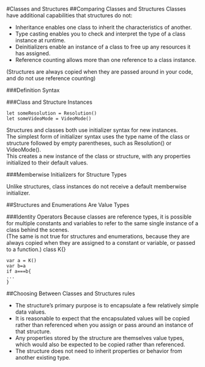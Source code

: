 #Classes and Structures
##Comparing Classes and Structures
Classes have additional capabilities that structures do not:
- Inheritance enables one class to inherit the characteristics of another.
- Type casting enables you to check and interpret the type of a class instance at runtime.
- Deinitializers enable an instance of a class to free up any resources it has assigned.
- Reference counting allows more than one reference to a class instance.  

(Structures are always copied when they are passed around in your code, and do not use reference counting)

###Definition Syntax

###Class and Structure Instances
```
let someResolution = Resolution()
let someVideoMode = VideoMode()
```
Structures and classes both use initializer syntax for new instances.  
The simplest form of initializer syntax uses the type name of the class or structure followed by empty parentheses, such as Resolution() or VideoMode().  
This creates a new instance of the class or structure, with any properties initialized to their default values.  

###Memberwise Initializers for Structure Types

Unlike structures, class instances do not receive a default memberwise initializer.


##Structures and Enumerations Are Value Types

###Identity Operators
Because classes are reference types, it is possible for multiple constants and variables to refer to the same single instance of a class behind the scenes.  
(The same is not true for structures and enumerations, because they are always copied when they are assigned to a constant or variable, or passed to a function.)  class K{}
```
var a = K()
var b=a
if a===b{
...
}
```

##Choosing Between Classes and Structures
rules
- The structure’s primary purpose is to encapsulate a few relatively simple data values.
- It is reasonable to expect that the encapsulated values will be copied rather than referenced when you assign or pass around an instance of that structure.
- Any properties stored by the structure are themselves value types, which would also be expected to be copied rather than referenced.
- The structure does not need to inherit properties or behavior from another existing type.  





